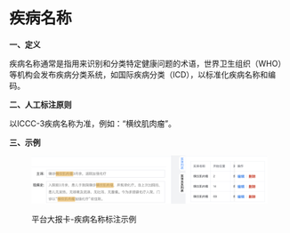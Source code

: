 # 疾病名称

**一、定义**

&#x20;   疾病名称通常是指用来识别和分类特定健康问题的术语，世界卫生组织（WHO）等机构会发布疾病分类系统，如国际疾病分类（ICD），以标准化疾病名称和编码。

**二、人工标注原则**

&#x20;   以ICCC-3疾病名称为准，例如：“横纹肌肉瘤”。

**三、示例**

<figure><img src="../../.gitbook/assets/image.png" alt=""><figcaption><p>平台大报卡-疾病名称标注示例</p></figcaption></figure>
